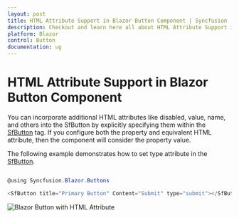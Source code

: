 ```yaml
---
layout: post
title: HTML Attribute Support in Blazor Button Component | Syncfusion
description: Checkout and learn here all about HTML Attribute Support in Syncfusion Blazor Button component and more.
platform: Blazor
control: Button
documentation: ug
---
```


# HTML Attribute Support in Blazor Button Component

You can incorporate additional HTML attributes like disabled, value, name, and others into the SfButton by explicitly specifying them within the [SfButton](https://help.syncfusion.com/cr/blazor/Syncfusion.Blazor.Buttons.SfButton.html) tag. If you configure both the property and equivalent HTML attribute, then the component will consider the property value.

The following example demonstrates how to set type attribute in the [SfButton](https://help.syncfusion.com/cr/blazor/Syncfusion.Blazor.Buttons.SfButton.html).

```csharp

@using Syncfusion.Blazor.Buttons

<SfButton title="Primary Button" Content="Submit" type="submit"></SfButton>

```


![Blazor Button with HTML Attribute](./../images/blazor-button-with-html.png)
